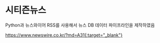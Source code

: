 # 시티즌뉴스

Python과 뉴스와이어 RSS를 사용해서 뉴스 DB 데이터 파이프라인을 제작하였음

https://www.newswire.co.kr/?md=A31{:target="_blank"}
